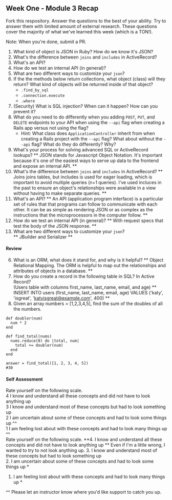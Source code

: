 ## Week One - Module 3 Recap

Fork this respository. Answer the questions to the best of your ability. Try to answer them with limited amount of external research. These questions cover the majority of what we've learned this week (which is a TON!).

Note: When you're done, submit a PR.

1. What kind of object is JSON in Ruby? How do we know it's JSON?
1. What's the difference between `joins` and `includes` in ActiveRecord?
1. What's an API?
1. How do we test an internal API (in general)?
1. What are two different ways to customize your `json`?
1. If the the methods below return collections, what object (class) will they return? What kind of objects will be returned inside of that object?
   * `.find_by_sql`
   * `.connection.execute`
   * `.where`
1. (Security) What is SQL injection? When can it happen? How can you prevent it?
1. What do you need to do differently when you adding `POST`, `PUT`, and `DELETE` endpoints to your API when using the `--api` flag when creating a Rails app versus not using the flag?
   * Hint: What class does `ApplicationController` inherit from when creating a Rails project with the `--api` flag? What about without the `--api` flag? What do they do differently? Why?
1. What's your process for solving advanced SQL or ActiveRecord lookups?
** JSON stands for Javascript Object Notation. It's important because it's one of the easiest ways to serve up data to the frontend and expose an internal API. **
2. What's the difference between `joins` and `includes` in ActiveRecord?
** Joins joins tables, but includes is used for eager loading, which is important to avoid multiple queries (n+1 queries). I've used incluces in the past to ensure an object's relationships were available in a view without having to make separate queries. **
3. What's an API?
** An API (application program interface) is a particular set of rules that that programs can follow to communicate with each other. It can be as simple as rendering JSON or as complex as the instructions that the microprocessors in the computer follow. **
4. How do we test an internal API (in general)?
** With request specs that test the body of the JSON response. **
5. What are two different ways to customize your `json`?  
** JBuilder and Serializer **

#### Review  
6. What is an ORM, what does it stand for, and why is it helpful?
** Object Relational Mapping. The ORM is helpful to map out the relationships and attributes of objects in a database. **
7. How do you create a record in the following table in SQL? In Active Record?   
   (Users table with columns first_name, last_name, email, and age)
   ** INSERT INTO users (first_name, last_name, email, age) VALUES ('katy', 'isgreat', 'katyisgreat@example.com', 400) **
8. Given an array numbers = [1,2,3,4,5], find the sum of the doubles of all the numbers.  
```
def doubler(num)
  num * 2
end

def find_total(nums)
  nums.reduce(0) do |total, num|
    total += doubler(num)
  end
end

answer = find_total([1, 2, 3, 4, 5])
#30
```

#### Self Assessment  
Rate yourself on the following scale.  
4  I know and understand all these concepts and did not have to look anything up  
3  I know and understand most of these concepts but had to look something up  
2  I am uncertain about some of these concepts and had to look some things up ^^  
1  I am feeling lost about with these concepts and had to look many things up ^^  
Rate yourself on the following scale.
**4. I know and understand all these concepts and did not have to look anything up  **
Even if I'm a little wrong, I wanted to try to not look anything up.
3. I know and understand most of these concepts but had to look something up  
2. I am uncertain about some of these concepts and had to look some things up *  
1. I am feeling lost about with these concepts and had to look many things up *  

^^ Please let an instructor know where you'd like support to catch you up. 
